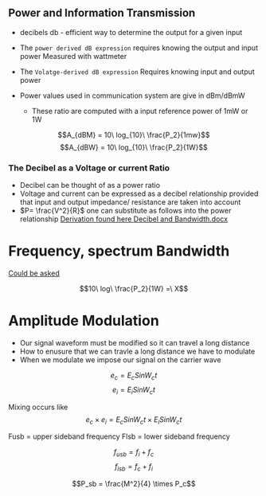 ## Power and Information Transmission 

- decibels db - efficient way to determine the output for a given input

- The `power derived dB expression` 
	requires knowing the output and input power
	Measured with wattmeter
	
- The `Volatge-derived dB expression` 
	Requires knowing input and output power 
	
- Power values used in communication system are give in dBm/dBmW 
	- These ratio are computed with a input reference power of 1mW or 1W

$$A_{dBM} = 10\ log_{10}\ \frac{P_2}{1mw}$$
$$A_{dBW} = 10\ log_{10}\ \frac{P_2}{1W}$$

### The Decibel as a Voltage or current Ratio

- Decibel can be thought of as  a power ratio
- Voltage and current can be expressed as a decibel relationship provided that input and output impedance/ resistance are taken into account
- $P= \frac{V^2}{R}$ one can substitute as follows into the power relationship
<u> Derivation found here </u> [Decibel and Bandwidth.docx](https://mycputac-my.sharepoint.com/:w:/g/personal/222170972_mycput_ac_za/EZdzy1NqbfhFpvnLIdpY1YcBsHe7EFKzXtSrlXNbykndFw?e=uJrjst)
# Frequency, spectrum Bandwidth 



<u> Could be asked </u>

$$10\ log\ \frac{P_2}{1W} =\ X$$
# Amplitude Modulation

- Our signal waveform must be modified so it can travel a long distance
- How to enusure that we can travle a long distance we have to modulate
- When we  modulate we impose our signal on the carrier wave

$$ e_c = E_c SinW_c t$$
$$ e_i = E_i SinW_c t$$

Mixing occurs like 
$$ e_c \times e_i = E_c SinW_ct \times  E_i SinW_c t $$

Fusb = upper sideband frequency
Flsb = lower sideband frequency 

$$f_{usb} = f_i +f_c$$
$$f_{lsb} = f_c +f_i$$

$$P_sb = \frac{M^2}{4} \times P_c$$
